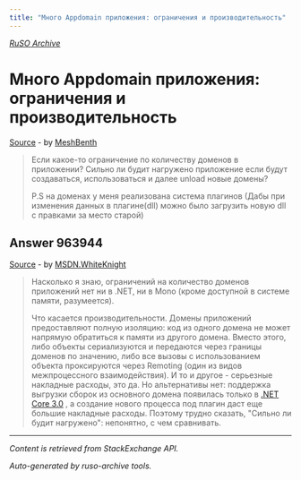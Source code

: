 ```yaml
---
title: "Много Appdomain приложения: ограничения и производительность"
---
```

<p><i><a href="https://github.com/MSDN-WhiteKnight/ruso-archive/">RuSO Archive</a></i></p>
<h1>Много Appdomain приложения: ограничения и производительность</h1>
<p><a href="https://ru.stackoverflow.com/questions/963887/%d0%9c%d0%bd%d0%be%d0%b3%d0%be-appdomain-%d0%bf%d1%80%d0%b8%d0%bb%d0%be%d0%b6%d0%b5%d0%bd%d0%b8%d1%8f-%d0%be%d0%b3%d1%80%d0%b0%d0%bd%d0%b8%d1%87%d0%b5%d0%bd%d0%b8%d1%8f-%d0%b8-%d0%bf%d1%80%d0%be%d0%b8%d0%b7%d0%b2%d0%be%d0%b4%d0%b8%d1%82%d0%b5%d0%bb%d1%8c%d0%bd%d0%be%d1%81%d1%82%d1%8c">Source</a> - by <a href="https://ru.stackoverflow.com/users/285315/meshbenth">MeshBenth</a></p>
<blockquote>
<p>Если какое-то ограничение по количеству доменов в приложении?
Сильно ли будит нагружено приложение если будут создаваться, использоваться и далее unload новые домены?</p>

<p>P.S на доменах у меня реализована система плагинов (Дабы при изменения данных в плагине(dll) можно было загрузить новую dll с правками за место старой)</p>

</blockquote>
<h2>Answer 963944</h2>
<p><a href="https://ru.stackoverflow.com/a/963944/">Source</a> - by <a href="https://ru.stackoverflow.com/users/240512/msdn-whiteknight">MSDN.WhiteKnight</a></p>
<blockquote>
<p>Насколько я знаю, ограничений на количество доменов приложений нет ни в .NET, ни в Mono (кроме доступной в системе памяти, разумеется).</p>

<p>Что касается производительности. Домены приложений предоставляют полную изоляцию: код из одного домена не может напрямую обратиться к памяти из другого домена. Вместо этого, либо объекты сериализуются и передаются через границы доменов по значению, либо все вызовы с использованием объекта проксируются через Remoting (один из видов межпроцессного взаимодействия). И то и другое - серьезные накладные расходы, это да. Но альтернативы нет: поддержка выгрузки сборок из основного домена появилась только в <a href="https://docs.microsoft.com/en-us/dotnet/core/whats-new/dotnet-core-3-0#assembly-unloadability" rel="nofollow noreferrer">.NET Core 3.0</a> , а создание нового процесса под плагин даст еще большие накладные расходы. Поэтому трудно сказать, "Сильно ли будит нагружено": непонятно, с чем сравнивать. </p>

</blockquote>
<hr/>
<p><i>Content is retrieved from StackExchange API. </i></p>
<p><i>Auto-generated by ruso-archive tools. </i></p>
